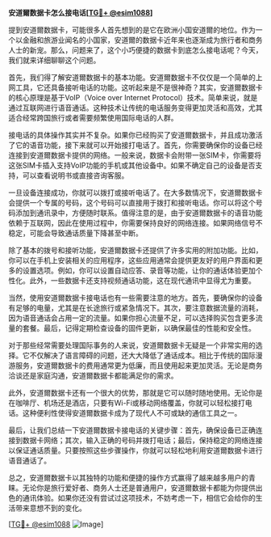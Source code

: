 **安道爾数据卡怎么接电话[[TG💪+ @esim1088](https://t.me/s/esim1088)]**

提到安道爾数据卡，可能很多人首先想到的是它在欧洲小国安道爾的地位。作为一个以金融和旅游业闻名的小国家，安道爾的数据卡近年来也逐渐成为旅行者和商务人士的新宠。那么，问题来了，这个小巧便捷的数据卡到底怎么接电话呢？今天，我们就来详细聊聊这个问题。

首先，我们得了解安道爾数据卡的基本功能。安道爾数据卡不仅仅是一个简单的上网工具，它还具备接听电话的功能。这听起来是不是很神奇？其实，安道爾数据卡的核心原理是基于VoIP（Voice over Internet Protocol）技术。简单来说，就是通过互联网进行语音通话。这种技术让传统的电话服务变得更加灵活和高效，尤其适合经常跨国旅行或者需要频繁使用国际电话的人群。

接电话的具体操作其实并不复杂。如果你已经购买了安道爾数据卡，并且成功激活了它的语音功能，接下来就可以开始接打电话了。首先，你需要确保你的设备已经连接到安道爾数据卡提供的网络。一般来说，数据卡会附带一张SIM卡，你需要将这张SIM卡插入支持VoIP功能的手机或其他设备中。如果不确定自己的设备是否支持，可以查看说明书或直接咨询客服。

一旦设备连接成功，你就可以拨打或接听电话了。在大多数情况下，安道爾数据卡会提供一个专属的号码，这个号码可以直接用于拨打和接听电话。你可以将这个号码添加到通讯录中，方便随时联系。值得注意的是，由于安道爾数据卡的语音功能依赖于互联网，因此在使用过程中，你需要保持良好的网络连接。如果网络信号不稳定，可能会导致通话质量下降甚至中断。

除了基本的拨号和接听功能，安道爾数据卡还提供了许多实用的附加功能。比如，你可以在手机上安装相关的应用程序，这些应用通常会提供更友好的用户界面和更多的设置选项。例如，你可以设置自动应答、录音等功能，让你的通话体验更加个性化。此外，一些数据卡还支持视频通话功能，这在现代通讯中显得尤为重要。

当然，使用安道爾数据卡接电话也有一些需要注意的地方。首先，要确保你的设备有足够的电量，尤其是在长途旅行或紧急情况下。其次，要注意数据流量的消耗，因为语音通话会占用一定的流量。如果你担心流量不足，可以选择购买包含更多流量的套餐。最后，记得定期检查设备的固件更新，以确保最佳的性能和安全性。

对于那些经常需要处理国际事务的人来说，安道爾数据卡无疑是一个非常实用的选择。它不仅解决了语言障碍的问题，还大大降低了通话成本。相比于传统的国际漫游服务，安道爾数据卡的费用通常更为低廉，而且使用起来更加灵活。无论是商务洽谈还是家庭沟通，安道爾数据卡都能满足你的需求。

此外，安道爾数据卡还有一个很大的优势，那就是它可以随时随地使用。无论你是在咖啡厅、机场还是酒店，只要有Wi-Fi或移动网络覆盖，你就可以轻松接打电话。这种便利性使得安道爾数据卡成为了现代人不可或缺的通信工具之一。

最后，让我们总结一下安道爾数据卡接电话的关键步骤：首先，确保设备已正确连接到数据卡网络；其次，输入正确的号码并拨打电话；最后，保持稳定的网络连接以保证通话质量。只要按照这些步骤操作，你就可以轻松地利用安道爾数据卡进行语音通话了。

总之，安道爾数据卡以其独特的功能和便捷的操作方式赢得了越来越多用户的青睐。无论你是旅行爱好者、商务人士还是普通用户，安道爾数据卡都能为你提供出色的通讯体验。如果你还没有尝试过这项技术，不妨考虑一下，相信它会给你的生活带来意想不到的变化。

[[TG💪+ @esim1088](https://t.me/s/esim1088) ![Image](https://i.postimg.cc/4NQfJmqS/Snipaste-2025-05-13-00-14-12.png)]